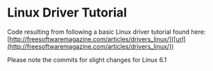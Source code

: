 # Linux Driver Tutorial
Code resulting from following a basic Linux driver tutorial found here: [http://freesoftwaremagazine.com/articles/drivers_linux/]([url](http://freesoftwaremagazine.com/articles/drivers_linux/))

Please note the commits for slight changes for Linux 6.1
